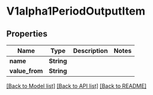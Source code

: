 # V1alpha1PeriodOutputItem

## Properties

Name | Type | Description | Notes
------------ | ------------- | ------------- | -------------
**name** | **String** |  | 
**value_from** | **String** |  | 

[[Back to Model list]](../README.md#documentation-for-models) [[Back to API list]](../README.md#documentation-for-api-endpoints) [[Back to README]](../README.md)


